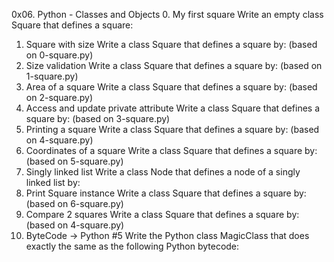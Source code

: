0x06. Python - Classes and Objects
0. My first square
Write an empty class Square that defines a square:
1. Square with size
Write a class Square that defines a square by: (based on 0-square.py)
2. Size validation
Write a class Square that defines a square by: (based on 1-square.py)
3. Area of a square
Write a class Square that defines a square by: (based on 2-square.py)
4. Access and update private attribute
Write a class Square that defines a square by: (based on 3-square.py)
5. Printing a square
Write a class Square that defines a square by: (based on 4-square.py)
6. Coordinates of a square
Write a class Square that defines a square by: (based on 5-square.py)
7. Singly linked list
Write a class Node that defines a node of a singly linked list by:
8. Print Square instance
Write a class Square that defines a square by: (based on 6-square.py)
9. Compare 2 squares
Write a class Square that defines a square by: (based on 4-square.py)
10. ByteCode -> Python #5
Write the Python class MagicClass that does exactly the same as the following Python bytecode:


